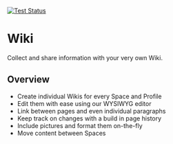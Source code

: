 [![Test Status](https://github.com/humhub/humhub-modules-wiki/workflows/PHP%20Codeception%20Tests/badge.svg)](https://github.com/humhub/humhub-modules-wiki/actions)

# Wiki

Collect and share information with your very own Wiki. 

## Overview

- Create individual Wikis for every Space and Profile
- Edit them with ease using our WYSIWYG editor
- Link between pages and even individual paragraphs
- Keep track on changes with a build in page history 
- Include pictures and format them on-the-fly
- Move content between Spaces
